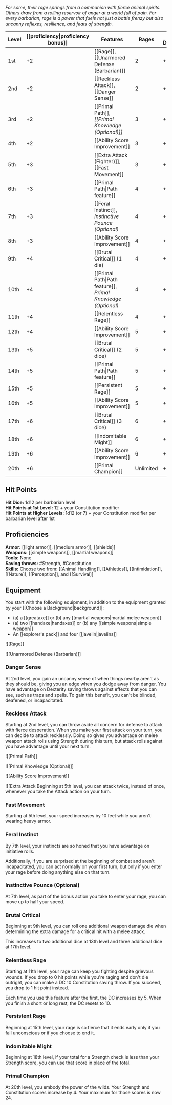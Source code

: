 _For some, their rage springs from a communion with fierce animal spirits. Others draw from a roiling reservoir of anger at a world full of pain. For every barbarian, rage is a power that fuels not just a battle frenzy but also uncanny reflexes, resilience, and feats of strength._

| Level | [[proficiency\|proficiency bonus]] | Features                                                     | Rages     | Rage Damage |
| ----- | ---------------------------------- | ------------------------------------------------------------ | --------- | ----------- |
| 1st   | +2                                 | [[Rage]], [[Unarmored Defense (Barbarian)]]                  | 2         | +2          |
| 2nd   | +2                                 | [[Reckless Attack]], [[Danger Sense]]                        | 2         | +2          |
| 3rd   | +2                                 | [[Primal Path]], _[[Primal Knowledge (Optional)]]_           | 3         | +2          |
| 4th   | +2                                 | [[Ability Score Improvement]]                                | 3         | +2          |
| 5th   | +3                                 | [[Extra Attack (Fighter)]], [[Fast Movement]]                | 3         | +2          |
| 6th   | +3                                 | [[Primal Path\|Path feature]]                                | 4         | +2          |
| 7th   | +3                                 | [[Feral Instinct]], _Instinctive Pounce (Optional)_          | 4         | +2          |
| 8th   | +3                                 | [[Ability Score Improvement]]                                | 4         | +2          |
| 9th   | +4                                 | [[Brutal Critical]] (1 die)                                  | 4         | +3          |
| 10th  | +4                                 | [[Primal Path\|Path feature]], _Primal Knowledge (Optional)_ | 4         | +3          |
| 11th  | +4                                 | [[Relentless Rage]]                                          | 4         | +3          |
| 12th  | +4                                 | [[Ability Score Improvement]]                                | 5         | +3          |
| 13th  | +5                                 | [[Brutal Critical]] (2 dice)                                 | 5         | +3          |
| 14th  | +5                                 | [[Primal Path\|Path feature]]                                | 5         | +3          |
| 15th  | +5                                 | [[Persistent Rage]]                                          | 5         | +3          |
| 16th  | +5                                 | [[Ability Score Improvement]]                                | 5         | +4          |
| 17th  | +6                                 | [[Brutal Critical]] (3 dice)                                 | 6         | +4          |
| 18th  | +6                                 | [[Indomitable Might]]                                        | 6         | +4          |
| 19th  | +6                                 | [[Ability Score Improvement]]                                | 6         | +4          |
| 20th  | +6                                 | [[Primal Champion]]                                          | Unlimited | +4          |
## Hit Points
**Hit Dice:** 1d12 per barbarian level  
**Hit Points at 1st Level:** 12 + your Constitution modifier  
**Hit Points at Higher Levels:** 1d12 (or 7) + your Constitution modifier per barbarian level after 1st

## Proficiencies
**Armor:** [[light armor]], [[medium armor]], [[shields]]  
**Weapons:** [[simple weapons]], [[martial weapons]]  
**Tools:** None  
**Saving throws:** #Strength, #Constitution  
**Skills:** Choose two from: [[Animal Handling]], [[Athletics]], [[Intimidation]], [[Nature]], [[Perception]], and [[Survival]]

## Equipment
You start with the following equipment, in addition to the equipment granted by your [[Choose a Background|background]]:
- (a) a [[greataxe]] or (b) any [[martial weapons|martial melee weapon]]
- (a) two [[handaxe|handaxes]] or (b) any [[simple weapons|simple weapon]]
- An [[explorer's pack]] and four [[javelin|javelins]]

![[Rage]]

![[Unarmored Defense (Barbarian)]]

### Danger Sense

At 2nd level, you gain an uncanny sense of when things nearby aren't as they should be, giving you an edge when you dodge away from danger. You have advantage on Dexterity saving throws against effects that you can see, such as traps and spells. To gain this benefit, you can't be blinded, deafened, or incapacitated.

### Reckless Attack

Starting at 2nd level, you can throw aside all concern for defense to attack with fierce desperation. When you make your first attack on your turn, you can decide to attack recklessly. Doing so gives you advantage on melee weapon attack rolls using Strength during this turn, but attack rolls against you have advantage until your next turn.

![[Primal Path]]

![[Primal Knowledge (Optional)]]

![[Ability Score Improvement]]

![[Extra Attack
Beginning at 5th level, you can attack twice, instead of once, whenever you take the Attack action on your turn.

### Fast Movement

Starting at 5th level, your speed increases by 10 feet while you aren't wearing heavy armor.

### Feral Instinct

By 7th level, your instincts are so honed that you have advantage on initiative rolls.

Additionally, if you are surprised at the beginning of combat and aren't incapacitated, you can act normally on your first turn, but only if you enter your rage before doing anything else on that turn.

### Instinctive Pounce (Optional)

At 7th level, as part of the bonus action you take to enter your rage, you can move up to half your speed.

### Brutal Critical

Beginning at 9th level, you can roll one additional weapon damage die when determining the extra damage for a critical hit with a melee attack.

This increases to two additional dice at 13th level and three additional dice at 17th level.

### Relentless Rage

Starting at 11th level, your rage can keep you fighting despite grievous wounds. If you drop to 0 hit points while you're raging and don't die outright, you can make a DC 10 Constitution saving throw. If you succeed, you drop to 1 hit point instead.

Each time you use this feature after the first, the DC increases by 5. When you finish a short or long rest, the DC resets to 10.

### Persistent Rage

Beginning at 15th level, your rage is so fierce that it ends early only if you fall unconscious or if you choose to end it.

### Indomitable Might

Beginning at 18th level, if your total for a Strength check is less than your Strength score, you can use that score in place of the total.

### Primal Champion

At 20th level, you embody the power of the wilds. Your Strength and Constitution scores increase by 4. Your maximum for those scores is now 24.